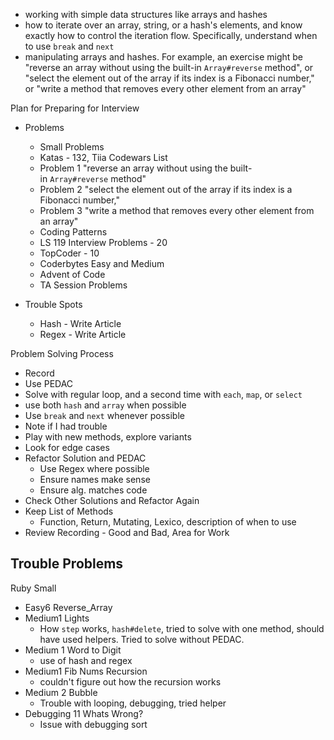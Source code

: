 - working with simple data structures like arrays and hashes
- how to iterate over an array, string, or a hash's elements, and know exactly how to control the iteration flow. Specifically, understand when to use `break` and `next`
- manipulating arrays and hashes. For example, an exercise might be "reverse an array without using the built-in `Array#reverse` method", or "select the element out of the array if its index is a Fibonacci number," or "write a method that removes every other element from an array"

Plan for Preparing for Interview
- Problems
	- Small Problems
	- Katas - 132, Tiia Codewars List
	- Problem 1 "reverse an array without using the built-in `Array#reverse` method"
	- Problem 2 "select the element out of the array if its index is a Fibonacci number,"
	- Problem 3 "write a method that removes every other element from an array"
	- Coding Patterns
	- LS 119 Interview Problems - 20
	- TopCoder - 10
	- Coderbytes Easy and Medium
	- Advent of Code
	- TA Session Problems

- Trouble Spots
	- Hash - Write Article
	- Regex - Write Article

Problem Solving Process
- Record
- Use PEDAC
- Solve with regular loop, and a second time with `each`, `map`, or `select`
- use both `hash` and `array` when possible
- Use `break` and `next` whenever possible
- Note if I had trouble
- Play with new methods, explore variants
- Look for edge cases
- Refactor Solution and PEDAC
	- Use Regex where possible
	- Ensure names make sense
	- Ensure alg. matches code
- Check Other Solutions and Refactor Again
- Keep List of Methods
	- Function, Return, Mutating, Lexico, description of when to use
- Review Recording - Good and Bad, Area for Work

## Trouble Problems
Ruby Small 
- Easy6 Reverse_Array
- Medium1 Lights
	- How `step` works, `hash#delete`, tried to solve with one method, should have used helpers. Tried to solve without PEDAC. 
- Medium 1 Word to Digit
	- use of hash and regex
- Medium1 Fib Nums Recursion
	- couldn't figure out how the recursion works
- Medium 2 Bubble
	- Trouble with looping, debugging, tried helper
- Debugging 11 Whats Wrong?
	- Issue with debugging sort

